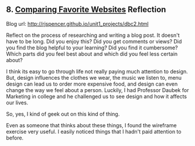 ## 8. [Comparing Favorite Websites](8_technical_blog/readme.md) Reflection

Blog url: http://rjspencer.github.io/unit1_projects/dbc2.html

Reflect on the process of researching and writing a blog post. It doesn't have to be long. Did you enjoy this? Did you get comments or views? Did you find the blog helpful to your learning? Did you find it cumbersome? Which parts did you feel best about and which did you feel less certain about?

I think its easy to go through life not really paying much attention to design.  But, design influences the clothes we wear, the music we listen to, menu design can lead us to order more expensive food, and design can even change the way we feel about a person.  Luckily, I had Professor Daubek for Marketing in college and he challenged us to see design and how it affects our lives.

So, yes, I kind of geek out on this kind of thing.

Even as someone that thinks about these things, I found the wireframe exercise very useful.  I easily noticed things that I hadn't paid attention to before.